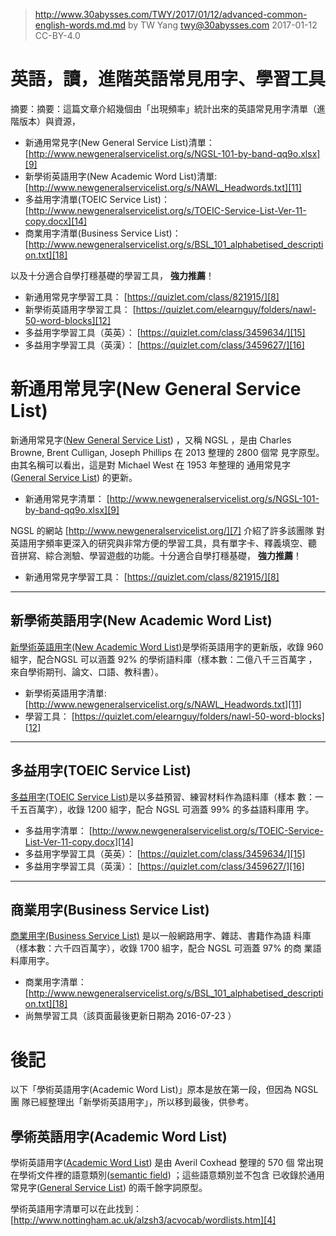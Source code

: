 ﻿> http://www.30abysses.com/TWY/2017/01/12/advanced-common-english-words.md.md
> by TW Yang <twy@30abysses.com> 2017-01-12 CC-BY-4.0

# 英語，讀，進階英語常見用字、學習工具

摘要：摘要：這篇文章介紹幾個由「出現頻率」統計出來的英語常見用字清單（進
階版本）與資源，

* 新通用常見字(New General Service List)清單： [http://www.newgeneralservicelist.org/s/NGSL-101-by-band-qq9o.xlsx][9]
* 新學術英語用字(New Academic Word List)清單: [http://www.newgeneralservicelist.org/s/NAWL_Headwords.txt][11]
* 多益用字清單(TOEIC Service List)： [http://www.newgeneralservicelist.org/s/TOEIC-Service-List-Ver-11-copy.docx][14]
* 商業用字清單(Business Service List)： [http://www.newgeneralservicelist.org/s/BSL_101_alphabetised_description.txt][18]

以及十分適合自學打穩基礎的學習工具， **強力推薦**！

* 新通用常見字學習工具： [https://quizlet.com/class/821915/][8]
* 新學術英語用字學習工具： [https://quizlet.com/elearnguy/folders/nawl-50-word-blocks][12]
* 多益用字學習工具（英英）： [https://quizlet.com/class/3459634/][15]
* 多益用字學習工具（英漢）： [https://quizlet.com/class/3459627/][16]



# 新通用常見字(New General Service List)

新通用常見字([New General Service List][5]) ，又稱 NGSL ，是由
Charles Browne, Brent Culligan, Joseph Phillips 在 2013 整理的 2800 個常
見字原型。由其名稱可以看出，這是對 Michael West 在 1953 年整理的
通用常見字([General Service List][6]) 的更新。

[5]: https://en.wikipedia.org/wiki/New_General_Service_List
[6]: http://en.wikipedia.org/wiki/General_Service_List

* 新通用常見字清單： [http://www.newgeneralservicelist.org/s/NGSL-101-by-band-qq9o.xlsx][9]

NGSL  的網站 [http://www.newgeneralservicelist.org/][7] 介紹了許多該團隊
對英語用字頻率更深入的研究與非常方便的學習工具，具有單字卡、釋義填空、聽
音拼寫、綜合測驗、學習遊戲的功能。十分適合自學打穩基礎， **強力推薦**！

* 新通用常見字學習工具： [https://quizlet.com/class/821915/][8]

[7]: http://www.newgeneralservicelist.org/
[8]: http://quizlet.com/class/821915/
[9]: http://www.newgeneralservicelist.org/s/NGSL-101-by-band-qq9o.xlsx


---
##  新學術英語用字(New Academic Word List)

[新學術英語用字(New Academic Word List)][10]是學術英語用字的更新版，收錄
960 組字，配合NGSL  可以涵蓋 92%  的學術語料庫（樣本數：二億八千三百萬字
，來自學術期刊、論文、口語、教科書）。

[10]: http://www.newgeneralservicelist.org/nawl-new-academic-word-list/

* 新學術英語用字清單: [http://www.newgeneralservicelist.org/s/NAWL_Headwords.txt][11]
* 學習工具： [https://quizlet.com/elearnguy/folders/nawl-50-word-blocks][12]

[11]: http://www.newgeneralservicelist.org/s/NAWL_Headwords.txt
[12]: https://quizlet.com/elearnguy/folders/nawl-50-word-blocks


---
## 多益用字(TOEIC Service List)

[多益用字(TOEIC Service List)][13]是以多益預習、練習材料作為語料庫（樣本
數：一千五百萬字），收錄 1200 組字，配合 NGSL 可涵蓋 99%  的多益語料庫用
字。

[13]: http://www.newgeneralservicelist.org/toeic-list/

* 多益用字清單： [http://www.newgeneralservicelist.org/s/TOEIC-Service-List-Ver-11-copy.docx][14]
* 多益用字學習工具（英英）： [https://quizlet.com/class/3459634/][15]
* 多益用字學習工具（英漢）： [https://quizlet.com/class/3459627/][16]

[14]: http://www.newgeneralservicelist.org/s/TOEIC-Service-List-Ver-11-copy.docx
[15]: https://quizlet.com/class/3459634/
[16]: https://quizlet.com/class/3459627/


---
##  商業用字(Business Service List)

[商業用字(Business Service List)][17] 是以一般網路用字、雜誌、書籍作為語
料庫（樣本數：六千四百萬字），收錄 1700 組字，配合 NGSL 可涵蓋 97%  的商
業語料庫用字。

[17]: http://www.newgeneralservicelist.org/bsl-business-service-list/

* 商業用字清單： [http://www.newgeneralservicelist.org/s/BSL_101_alphabetised_description.txt][18]
* 尚無學習工具（該頁面最後更新日期為 2016-07-23 ）

[18]: http://www.newgeneralservicelist.org/s/BSL_101_alphabetised_description.txt



# 後記

以下「學術英語用字(Academic Word List)」原本是放在第一段，但因為 NGSL 團
隊已經整理出「新學術英語用字」，所以移到最後，供參考。


##  學術英語用字(Academic Word List)

學術英語用字([Academic Word List][1]) 是由 Averil Coxhead 整理的 570  個
常出現在學術文件裡的語意類別([semantic field][2]) ；這些語意類別並不包含
已收錄於通用常見字([General Service List][3]) 的兩千餘字詞原型。

學術英語用字清單可以在此找到： [http://www.nottingham.ac.uk/alzsh3/acvocab/wordlists.htm][4]

[1]: https://en.wikipedia.org/wiki/Academic_Word_List
[2]: https://en.wikipedia.org/wiki/Semantic_field
[3]: https://en.wikipedia.org/wiki/A_General_Service_List_of_English_Words
[4]: http://www.nottingham.ac.uk/alzsh3/acvocab/wordlists.htm
